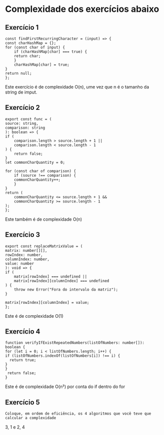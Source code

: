 # Complexidade dos exercícios abaixo

## Exercício 1 
    const findFirstRecurringCharacter = (input) => {
    const charHashMap = {};
    for (const char of input) {
        if (charHashMap[char] === true) {
        return char;
        }
        charHashMap[char] = true;
    }
    return null;
    };

Este exercício é de complexidade O(n), ume vez que n é o tamanho da string de imput. 

## Exercício 2 

    export const func = (
    source: string,
    comparison: string
    ): boolean => {
    if (
        comparison.length > source.length + 1 ||
        comparison.length < source.length - 1
    ) {
        return false;
    }
    let commonCharQuantity = 0;

    for (const char of comparison) {
        if (source !== comparison) {
        commonCharQuantity++;
        }
    }
    return (
        commonCharQuantity <= source.length + 1 &&
        commonCharQuantity >= source.length - 1
    );
    };

Este também é de complexidade O(n)

## Exercício 3 

    export const replaceMatrixValue = (
    matrix: number[][],
    rowIndex: number,
    columnIndex: number,
    value: number
    ): void => {
    if (
        matrix[rowIndex] === undefined ||
        matrix[rowIndex][columnIndex] === undefined
    ) {
        throw new Error("Fora do intervalo da matriz");
    }

    matrix[rowIndex][columnIndex] = value;
    };

Este é de complexidade O(1)

## Exercício 4 

    function verifyIfExistRepeatedNumbers(listOfNumbers: number[]): boolean {
    for (let i = 0; i < listOfNumbers.length; i++) {
    if (listOfNumbers.indexOf(listOfNumbers[i]) !== i) {
      return true;
    }
    }
     return false;
    }

Este é de complexidade O(n²) por conta do if dentro do for
## Exercício 5 

    Coloque, em ordem de eficiência, os 4 algoritmos que você teve que calcular a complexidade

3, 1 e 2, 4
